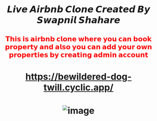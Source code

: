 <h1 align='center'> 𝙇𝙞𝙫𝙚 𝘼𝙞𝙧𝙗𝙣𝙗 𝘾𝙡𝙤𝙣𝙚 𝘾𝙧𝙚𝙖𝙩𝙚𝙙 𝘽𝙮 𝙎𝙬𝙖𝙥𝙣𝙞𝙡 𝙎𝙝𝙖𝙝𝙖𝙧𝙚 </h1>
<h2 align='center' style="color:red"> 𝗧𝗵𝗶𝘀 𝗶𝘀 𝗮𝗶𝗿𝗯𝗻𝗯 𝗰𝗹𝗼𝗻𝗲 𝘄𝗵𝗲𝗿𝗲 𝘆𝗼𝘂 𝗰𝗮𝗻 𝗯𝗼𝗼𝗸 𝗽𝗿𝗼𝗽𝗲𝗿𝘁𝘆 𝗮𝗻𝗱 𝗮𝗹𝘀𝗼 𝘆𝗼𝘂 𝗰𝗮𝗻 𝗮𝗱𝗱 𝘆𝗼𝘂𝗿 𝗼𝘄𝗻 𝗽𝗿𝗼𝗽𝗲𝗿𝘁𝗶𝗲𝘀 𝗯𝘆 𝗰𝗿𝗲𝗮𝘁𝗶𝗻𝗴 𝗮𝗱𝗺𝗶𝗻 𝗮𝗰𝗰𝗼𝘂𝗻𝘁 </h2>

<h1 align='center'>

https://bewildered-dog-twill.cyclic.app/

<h1 align='center'>

![image](https://github.com/businesstechhindi/airbnb-clone-old/assets/133948484/1ce4b466-05f6-42cc-aaad-9e9f5deafee5)
